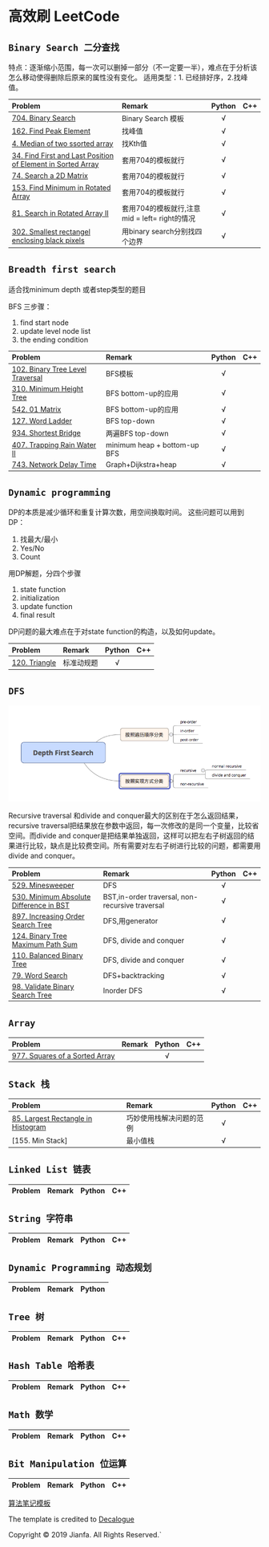 # 高效刷 LeetCode

## `Binary Search 二分查找`
特点：逐渐缩小范围，每一次可以删掉一部分（不一定要一半），难点在于分析该怎么移动使得删除后原来的属性没有变化。
适用类型：1. 已经排好序，2.找峰值。

Problem | Remark | Python | C++ 
:------- | :----- | :----: | :----: 
[704. Binary Search](https://github.com/jianfa/myLeetcode/blob/master/code/704.md) | Binary Search 模板 | √ | 
[162. Find Peak Element](https://github.com/jianfa/myLeetcode/blob/master/code/162.md) | 找峰值 | √ | 
[4. Median of two ssorted array](https://github.com/jianfa/myLeetcode/blob/master/code/4.md) | 找Kth值 | √ | 
[34. Find First and Last Position of Element in Sorted Array](https://github.com/jianfa/myLeetcode/blob/master/code/34.md) | 套用704的模板就行 | √ | 
[74. Search a 2D Matrix](https://github.com/jianfa/myLeetcode/blob/master/code/74.md) | 套用704的模板就行 | √ |
[153. Find Minimum in Rotated Array](https://github.com/jianfa/myLeetcode/blob/master/code/153.md) | 套用704的模板就行 | √ |
[81. Search in Rotated Array II](https://github.com/jianfa/myLeetcode/blob/master/code/81.md) | 套用704的模板就行,注意mid = left= right的情况 | √ |
[302. Smallest rectangel enclosing black pixels](https://github.com/jianfa/myLeetcode/blob/master/code/302.md) | 用binary search分别找四个边界 | √ |


## `Breadth first search`

适合找minimum depth 或者step类型的题目

BFS 三步骤：  
1. find start node  
2. update level node list  
3. the ending condition 


Problem | Remark | Python | C++ 
:------- | :----- | :----: | :----: 
[102. Binary Tree Level Traversal](https://github.com/jianfa/myLeetcode/blob/master/code/102.md) | BFS模板 | √ | 
[310. Minimum Height Tree](https://github.com/jianfa/myLeetcode/blob/master/code/310.md) | BFS bottom-up的应用 | √ | 
[542. 01 Matrix](https://github.com/jianfa/myLeetcode/blob/master/code/542.md) | BFS bottom-up的应用 | √ | 
[127. Word Ladder](https://github.com/jianfa/myLeetcode/blob/master/code/127.md) | BFS top-down| √ | 
[934. Shortest Bridge](https://github.com/jianfa/myLeetcode/blob/master/code/934.md) | 两遍BFS top-down| √ | 
[407. Trapping Rain Water II](https://github.com/jianfa/myLeetcode/blob/master/code/407.md) | minimum heap + bottom-up BFS| √ | 
[743. Network Delay Time](https://github.com/jianfa/myLeetcode/blob/master/code/743.md) | Graph+Dijkstra+heap | √ | 

## `Dynamic programming`
DP的本质是减少循环和重复计算次数，用空间换取时间。
这些问题可以用到DP：  
  1. 找最大/最小  
  2. Yes/No  
  3. Count  

用DP解题，分四个步骤  
1. state function  
2. initialization  
3. update function  
4. final result  
 
  DP问题的最大难点在于对state function的构造，以及如何update。  
  
Problem | Remark | Python | C++ 
:------- | :----- | :----: | :----: 
[120. Triangle](https://github.com/jianfa/myLeetcode/blob/master/code/120.md) | 标准动规题 | √ |  


## `DFS`

![example1](./img/dfs.png)

Recursive traversal 和divide and conquer最大的区别在于怎么返回结果，recursive traversal把结果放在参数中返回，每一次修改的是同一个变量，比较省空间。而divide and conquer是把结果单独返回，这样可以把左右子树返回的结果进行比较，缺点是比较费空间。所有需要对左右子树进行比较的问题，都需要用divide and conquer。

Problem | Remark | Python | C++ 
:------- | :----- | :----: | :----: 
[529. Minesweeper](https://github.com/jianfa/myLeetcode/blob/master/code/529.md) | DFS | √ | 
[530. Minimum Absolute Difference in BST](https://github.com/jianfa/myLeetcode/blob/master/code/530.md) |  BST,in-order traversal, non-recursive traversal | √ | 
[897. Increasing Order Search Tree](https://github.com/jianfa/myLeetcode/blob/master/code/897.md) | DFS,用generator | √ | 
[124. Binary Tree Maximum Path Sum](https://github.com/jianfa/myLeetcode/blob/master/code/124.md) |DFS, divide and conquer | √ |
[110. Balanced Binary Tree](https://github.com/jianfa/myLeetcode/blob/master/code/110.md) |DFS, divide and conquer | √ |
[79. Word Search](https://github.com/jianfa/myLeetcode/blob/master/code/79.md) |DFS+backtracking | √ |
[98. Validate Binary Search Tree](https://github.com/jianfa/myLeetcode/blob/master/code/98.md) |Inorder DFS | √ |


## `Array`

Problem | Remark | Python | C++ 
:------- | :----- | :----: | :----: 
[977. Squares of a Sorted Array]( <https://github.com/jianfa/myLeetcode/blob/master/code/977_Squares_of_a_sorted_array.md>  ) |  | √ |


## `Stack 栈`

Problem | Remark | Python | C++ 
:------- | :----- | :----: | :----: 
[85. Largest Rectangle in Histogram](https://github.com/jianfa/myLeetcode/blob/master/code/85.md) | 巧妙使用栈解决问题的范例 | √ | 
[155. Min Stack] | 最小值栈 | √ | 

## `Linked List 链表`

Problem | Remark | Python | C++ 
:------- | :----- | :----: | :----: 


## `String 字符串`

Problem | Remark | Python | C++ 
:------- | :----- | :----: | :----: 


## `Dynamic Programming 动态规划`

Problem | Remark | Python 
:------- | :----- | :----: 





## `Tree 树`

Problem | Remark | Python | C++ 
:------- | :----- | :----: | :----: 



## `Hash Table 哈希表`

Problem | Remark | Python | C++ 
:------- | :----- | :----: | :----: 


## `Math 数学`

Problem | Remark | Python | C++ 
:------- | :----- | :----: | :----: 


## `Bit Manipulation 位运算`

Problem | Remark | Python | C++ 
:------- | :----- | :----: | :----: 


[算法笔记模板](https://github.com/jianfa/myLeetcode/blob/master/template.md)

The template is credited to [Decalogue](https://github.com/Decalogue/AlgorithmMap)

 Copyright © 2019 Jianfa. All Rights Reserved.`


